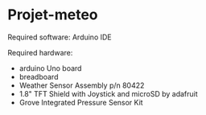 # Projet-meteo

Required software: Arduino IDE

Required hardware: 

- arduino Uno board
- breadboard
- Weather Sensor Assembly p/n 80422
- 1.8" TFT Shield with Joystick and microSD by adafruit
- Grove Integrated Pressure Sensor Kit
